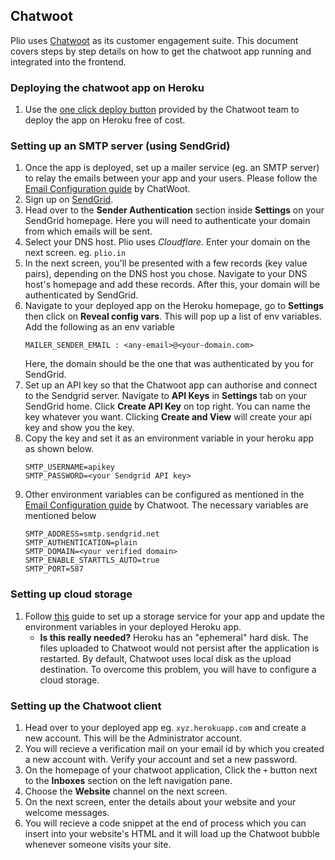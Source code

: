 ## Chatwoot
Plio uses [Chatwoot](https://github.com/chatwoot/chatwoot) as its customer engagement suite. This document covers steps by step details on how to get the chatwoot app running and integrated into the frontend.

### Deploying the chatwoot app on Heroku
1. Use the [one click deploy button](https://www.chatwoot.com/docs/self-hosted/deployment/heroku#deploying-on-heroku) provided by the Chatwoot team to deploy the app on Heroku free of cost.

### Setting up an SMTP server (using SendGrid)
1. Once the app is deployed, set up a mailer service (eg. an SMTP server) to relay the emails between your app and your users. Please follow the [Email Configuration guide](https://www.chatwoot.com/docs/self-hosted/configuration/environment-variables#configure-emails) by ChatWoot.
2. Sign up on [SendGrid](https://www.sendgrid.com).
3. Head over to the **Sender Authentication** section inside **Settings** on your SendGrid homepage. Here you will need to authenticate your domain from which emails will be sent.
4. Select your DNS host. Plio uses *Cloudflare*. Enter your domain on the next screen. eg. `plio.in`
5. In the next screen, you'll be presented with a few records (key value pairs), depending on the DNS host you chose. Navigate to your DNS host's homepage and add these records. After this, your domain will be authenticated by SendGrid.
6. Navigate to your deployed app on the Heroku homepage, go to **Settings** then click on **Reveal config vars**. This will pop up a list of env variables. Add the following as an env variable
    ```
    MAILER_SENDER_EMAIL : <any-email>@<your-domain.com>
    ```
    Here, the domain should be the one that was authenticated by you for SendGrid.
7. Set up an API key so that the Chatwoot app can authorise and connect to the Sendgrid server. Navigate to **API Keys** in **Settings** tab on your SendGrid home. Click **Create API Key** on top right. You can name the key whatever you want. Clicking **Create and View** will create your api key and show you the key.
8. Copy the key and set it as an environment variable in your heroku app as shown below.
    ```
    SMTP_USERNAME=apikey
    SMTP_PASSWORD=<your Sendgrid API key>
    ```
9. Other environment variables can be configured as mentioned in the [Email Configuration guide](https://www.chatwoot.com/docs/self-hosted/configuration/environment-variables#configure-emails) by Chatwoot. The necessary variables are mentioned below
    ```
    SMTP_ADDRESS=smtp.sendgrid.net
    SMTP_AUTHENTICATION=plain
    SMTP_DOMAIN=<your verified domain>
    SMTP_ENABLE_STARTTLS_AUTO=true
    SMTP_PORT=587
    ```


### Setting up cloud storage

1. Follow [this](https://www.chatwoot.com/docs/self-hosted/deployment/storage/supported-providers) guide to set up a storage service for your app and update the environment variables in your deployed Heroku app.
    - **Is this really needed?** Heroku has an "ephemeral" hard disk. The files uploaded to Chatwoot would not persist after the application is restarted. By default, Chatwoot uses local disk as the upload destination. To overcome this problem, you will have to configure a cloud storage.

### Setting up the Chatwoot client
1. Head over to your deployed app eg. `xyz.herokuapp.com` and create a new account. This will be the Administrator account.
2. You will recieve a verification mail on your email id by which you created a new account with. Verify your account and set a new password.
3. On the homepage of your chatwoot application, Click the `+` button next to the **Inboxes** section on the left navigation pane.
4. Choose the **Website** channel on the next screen.
5. On the next screen, enter the details about your website and your welcome messages.
6. You will recieve a code snippet at the end of process which you can insert into your website's HTML and it will load up the Chatwoot bubble whenever someone visits your site.
